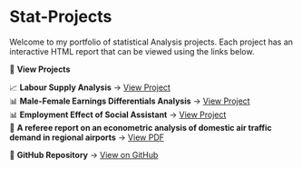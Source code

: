 # Stat-Projects

Welcome to my portfolio of statistical Analysis projects. Each project has an interactive HTML report that can be viewed using the links below.

🔗 **View Projects**

📈 **Labour Supply Analysis** → [View Project](https://bahar2023.github.io/Stat-Projects/Project1/)  
📊 **Male-Female Earnings Differentials Analysis** → [View Project](https://bahar2023.github.io/Stat-Projects/Project3/)  
📊 **Employment Effect of Social Assistant** → [View Project](https://bahar2023.github.io/Stat-Projects/Project4/)  
🛫 **A referee report on an econometric analysis of domestic air traffic demand in regional airports** → [View PDF](https://github.com/bahar2023/Stat-Projects/docs/Project2/Referee_Report.pdf/)    

📂 **GitHub Repository** → [View on GitHub](https://github.com/bahar2023/Stat-Projects)
